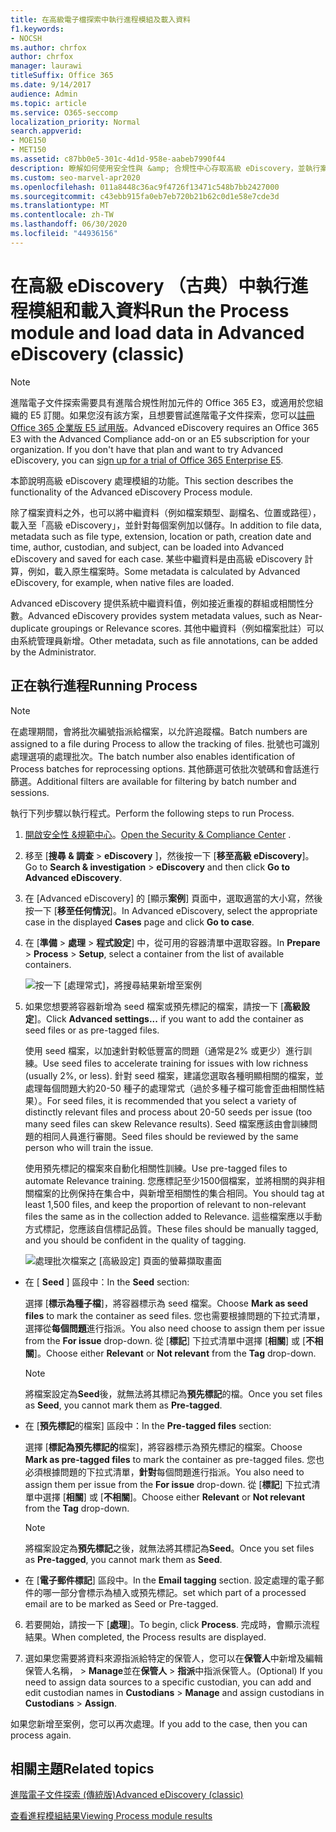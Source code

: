```yaml
---
title: 在高級電子檔探索中執行進程模組及載入資料
f1.keywords:
- NOCSH
ms.author: chrfox
author: chrfox
manager: laurawi
titleSuffix: Office 365
ms.date: 9/14/2017
audience: Admin
ms.topic: article
ms.service: O365-seccomp
localization_priority: Normal
search.appverid:
- MOE150
- MET150
ms.assetid: c87bb0e5-301c-4d1d-958e-aabeb7990f44
description: 瞭解如何使用安全性與 &amp; 合規性中心存取高級 eDiscovery，並執行案例的處理模組。
ms.custom: seo-marvel-apr2020
ms.openlocfilehash: 011a8448c36ac9f4726f13471c548b7bb2427000
ms.sourcegitcommit: c43ebb915fa0eb7eb720b21b62c0d1e58e7cde3d
ms.translationtype: MT
ms.contentlocale: zh-TW
ms.lasthandoff: 06/30/2020
ms.locfileid: "44936156"
---
```

# <a name="run-the-process-module-and-load-data-in-advanced-ediscovery-classic"></a><span data-ttu-id="fded0-103">在高級 eDiscovery （古典）中執行進程模組和載入資料</span><span class="sxs-lookup"><span data-stu-id="fded0-103">Run the Process module and load data in Advanced eDiscovery (classic)</span></span>

> [!NOTE]
> <span data-ttu-id="fded0-p101">進階電子文件探索需要具有進階合規性附加元件的 Office 365 E3，或適用於您組織的 E5 訂閱。如果您沒有該方案，且想要嘗試進階電子文件探索，您可以[註冊 Office 365 企業版 E5 試用版](https://go.microsoft.com/fwlink/p/?LinkID=698279)。</span><span class="sxs-lookup"><span data-stu-id="fded0-p101">Advanced eDiscovery requires an Office 365 E3 with the Advanced Compliance add-on or an E5 subscription for your organization. If you don't have that plan and want to try Advanced eDiscovery, you can [sign up for a trial of Office 365 Enterprise E5](https://go.microsoft.com/fwlink/p/?LinkID=698279).</span></span> 
  
<span data-ttu-id="fded0-106">本節說明高級 eDiscovery 處理模組的功能。</span><span class="sxs-lookup"><span data-stu-id="fded0-106">This section describes the functionality of the Advanced eDiscovery Process module.</span></span> 
  
<span data-ttu-id="fded0-107">除了檔案資料之外，也可以將中繼資料（例如檔案類型、副檔名、位置或路徑），載入至「高級 eDiscovery」，並針對每個案例加以儲存。</span><span class="sxs-lookup"><span data-stu-id="fded0-107">In addition to file data, metadata such as file type, extension, location or path, creation date and time, author, custodian, and subject, can be loaded into Advanced eDiscovery and saved for each case.</span></span> <span data-ttu-id="fded0-108">某些中繼資料是由高級 eDiscovery 計算，例如，載入原生檔案時。</span><span class="sxs-lookup"><span data-stu-id="fded0-108">Some metadata is calculated by Advanced eDiscovery, for example, when native files are loaded.</span></span> 
  
<span data-ttu-id="fded0-109">Advanced eDiscovery 提供系統中繼資料值，例如接近重複的群組或相關性分數。</span><span class="sxs-lookup"><span data-stu-id="fded0-109">Advanced eDiscovery provides system metadata values, such as Near-duplicate groupings or Relevance scores.</span></span> <span data-ttu-id="fded0-110">其他中繼資料（例如檔案批註）可以由系統管理員新增。</span><span class="sxs-lookup"><span data-stu-id="fded0-110">Other metadata, such as file annotations, can be added by the Administrator.</span></span> 
  
## <a name="running-process"></a><span data-ttu-id="fded0-111">正在執行進程</span><span class="sxs-lookup"><span data-stu-id="fded0-111">Running Process</span></span>

> [!NOTE]
> <span data-ttu-id="fded0-112">在處理期間，會將批次編號指派給檔案，以允許追蹤檔。</span><span class="sxs-lookup"><span data-stu-id="fded0-112">Batch numbers are assigned to a file during Process to allow the tracking of files.</span></span> <span data-ttu-id="fded0-113">批號也可識別處理選項的處理批次。</span><span class="sxs-lookup"><span data-stu-id="fded0-113">The batch number also enables identification of Process batches for reprocessing options.</span></span> <span data-ttu-id="fded0-114">其他篩選可依批次號碼和會話進行篩選。</span><span class="sxs-lookup"><span data-stu-id="fded0-114">Additional filters are available for filtering by batch number and sessions.</span></span> 
  
<span data-ttu-id="fded0-115">執行下列步驟以執行程式。</span><span class="sxs-lookup"><span data-stu-id="fded0-115">Perform the following steps to run Process.</span></span>
  
1. <span data-ttu-id="fded0-116">[開啟安全性 &amp;規範中心](go-to-the-securitycompliance-center.md)。</span><span class="sxs-lookup"><span data-stu-id="fded0-116">[Open the Security &amp; Compliance Center](go-to-the-securitycompliance-center.md) .</span></span> 
    
2. <span data-ttu-id="fded0-117">移至 [**搜尋 &amp; 調查** \> **eDiscovery** ]，然後按一下 [**移至高級 eDiscovery**]。</span><span class="sxs-lookup"><span data-stu-id="fded0-117">Go to **Search &amp; investigation** \> **eDiscovery** and then click **Go to Advanced eDiscovery**.</span></span>
    
3. <span data-ttu-id="fded0-118">在 [Advanced eDiscovery] 的 [顯示**案例**] 頁面中，選取適當的大小寫，然後按一下 [**移至任何情況**]。</span><span class="sxs-lookup"><span data-stu-id="fded0-118">In Advanced eDiscovery, select the appropriate case in the displayed **Cases** page and click **Go to case**.</span></span>
    
4. <span data-ttu-id="fded0-119">在 [**準備** \> **處理** \> **程式設定**] 中，從可用的容器清單中選取容器。</span><span class="sxs-lookup"><span data-stu-id="fded0-119">In **Prepare** \> **Process** \> **Setup**, select a container from the list of available containers.</span></span>
    
    ![按一下 [處理常式]，將搜尋結果新增至案例](../media/50bdc55c-d378-4881-b302-31ef785fa359.png)
  
5. <span data-ttu-id="fded0-121">如果您想要將容器新增為 seed 檔案或預先標記的檔案，請按一下 [**高級設定**]。</span><span class="sxs-lookup"><span data-stu-id="fded0-121">Click **Advanced settings...** if you want to add the container as seed files or as pre-tagged files.</span></span> 
    
    <span data-ttu-id="fded0-122">使用 seed 檔案，以加速針對較低豐富的問題（通常是2% 或更少）進行訓練。</span><span class="sxs-lookup"><span data-stu-id="fded0-122">Use seed files to accelerate training for issues with low richness (usually 2%, or less).</span></span> <span data-ttu-id="fded0-123">針對 seed 檔案，建議您選取各種明顯相關的檔案，並處理每個問題大約20-50 種子的處理常式（過於多種子檔可能會歪曲相關性結果）。</span><span class="sxs-lookup"><span data-stu-id="fded0-123">For seed files, it is recommended that you select a variety of distinctly relevant files and process about 20-50 seeds per issue (too many seed files can skew Relevance results).</span></span> <span data-ttu-id="fded0-124">Seed 檔案應該由會訓練問題的相同人員進行審閱。</span><span class="sxs-lookup"><span data-stu-id="fded0-124">Seed files should be reviewed by the same person who will train the issue.</span></span>
    
    <span data-ttu-id="fded0-125">使用預先標記的檔案來自動化相關性訓練。</span><span class="sxs-lookup"><span data-stu-id="fded0-125">Use pre-tagged files to automate Relevance training.</span></span> <span data-ttu-id="fded0-126">您應標記至少1500個檔案，並將相關的與非相關檔案的比例保持在集合中，與新增至相關性的集合相同。</span><span class="sxs-lookup"><span data-stu-id="fded0-126">You should tag at least 1,500 files, and keep the proportion of relevant to non-relevant files the same as in the collection added to Relevance.</span></span> <span data-ttu-id="fded0-127">這些檔案應以手動方式標記，您應該自信標記品質。</span><span class="sxs-lookup"><span data-stu-id="fded0-127">These files should be manually tagged, and you should be confident in the quality of tagging.</span></span>
    
    ![處理批次檔案之 [高級設定] 頁面的螢幕擷取畫面](../media/3c25cb78-4484-41e5-bd34-3753c7ab6cf2.jpg)
  
  - <span data-ttu-id="fded0-129">在 [ **Seed** ] 區段中：</span><span class="sxs-lookup"><span data-stu-id="fded0-129">In the **Seed** section:</span></span> 
    
    <span data-ttu-id="fded0-130">選擇 [**標示為種子檔**]，將容器標示為 seed 檔案。</span><span class="sxs-lookup"><span data-stu-id="fded0-130">Choose **Mark as seed files** to mark the container as seed files.</span></span> <span data-ttu-id="fded0-131">您也需要根據問題的下拉式清單，選擇從**每個問題**進行指派。</span><span class="sxs-lookup"><span data-stu-id="fded0-131">You also need choose to assign them per issue from the **For issue** drop-down.</span></span> <span data-ttu-id="fded0-132">從 [**標記**] 下拉式清單中選擇 [**相關**] 或 [**不相關**]。</span><span class="sxs-lookup"><span data-stu-id="fded0-132">Choose either **Relevant** or **Not relevant** from the **Tag** drop-down.</span></span> 
    
    > [!NOTE]
    > <span data-ttu-id="fded0-133">將檔案設定為**Seed**後，就無法將其標記為**預先標記**的檔。</span><span class="sxs-lookup"><span data-stu-id="fded0-133">Once you set files as **Seed**, you cannot mark them as **Pre-tagged**.</span></span> 
  
  - <span data-ttu-id="fded0-134">在 [**預先標記**的檔案] 區段中：</span><span class="sxs-lookup"><span data-stu-id="fded0-134">In the **Pre-tagged files** section:</span></span> 
    
    <span data-ttu-id="fded0-135">選擇 [**標記為預先標記的**檔案]，將容器標示為預先標記的檔案。</span><span class="sxs-lookup"><span data-stu-id="fded0-135">Choose **Mark as pre-tagged files** to mark the container as pre-tagged files.</span></span> <span data-ttu-id="fded0-136">您也必須根據問題的下拉式清單，**針對**每個問題進行指派。</span><span class="sxs-lookup"><span data-stu-id="fded0-136">You also need to assign them per issue from the **For issue** drop-down.</span></span> <span data-ttu-id="fded0-137">從 [**標記**] 下拉式清單中選擇 [**相關**] 或 [**不相關**]。</span><span class="sxs-lookup"><span data-stu-id="fded0-137">Choose either **Relevant** or **Not relevant** from the **Tag** drop-down.</span></span> 
    
    > [!NOTE]
    > <span data-ttu-id="fded0-138">將檔案設定為**預先標記**之後，就無法將其標記為**Seed**。</span><span class="sxs-lookup"><span data-stu-id="fded0-138">Once you set files as **Pre-tagged**, you cannot mark them as **Seed**.</span></span> 
  
  - <span data-ttu-id="fded0-139">在 [**電子郵件標記**] 區段中。</span><span class="sxs-lookup"><span data-stu-id="fded0-139">In the **Email tagging** section.</span></span> <span data-ttu-id="fded0-140">設定處理的電子郵件的哪一部分會標示為植入或預先標記。</span><span class="sxs-lookup"><span data-stu-id="fded0-140">set which part of a processed email are to be marked as Seed or Pre-tagged.</span></span> 
    
6. <span data-ttu-id="fded0-141">若要開始，請按一下 [**處理**]。</span><span class="sxs-lookup"><span data-stu-id="fded0-141">To begin, click **Process**.</span></span> <span data-ttu-id="fded0-142">完成時，會顯示流程結果。</span><span class="sxs-lookup"><span data-stu-id="fded0-142">When completed, the Process results are displayed.</span></span>
    
7. <span data-ttu-id="fded0-143">選如果您需要將資料來源指派給特定的保管人，您可以在**保管人**中新增及編輯保管人名稱， \> **Manage**並在**保管人** \> **指派**中指派保管人。</span><span class="sxs-lookup"><span data-stu-id="fded0-143">(Optional) If you need to assign data sources to a specific custodian, you can add and edit custodian names in **Custodians** \> **Manage** and assign custodians in **Custodians** \> **Assign**.</span></span> 
    
<span data-ttu-id="fded0-144">如果您新增至案例，您可以再次處理。</span><span class="sxs-lookup"><span data-stu-id="fded0-144">If you add to the case, then you can process again.</span></span>
  
## <a name="related-topics"></a><span data-ttu-id="fded0-145">相關主題</span><span class="sxs-lookup"><span data-stu-id="fded0-145">Related topics</span></span>

[<span data-ttu-id="fded0-146">進階電子文件探索 (傳統版)</span><span class="sxs-lookup"><span data-stu-id="fded0-146">Advanced eDiscovery (classic)</span></span>](office-365-advanced-ediscovery.md)
  
[<span data-ttu-id="fded0-147">查看進程模組結果</span><span class="sxs-lookup"><span data-stu-id="fded0-147">Viewing Process module results</span></span>](view-process-module-results-in-advanced-ediscovery.md)

